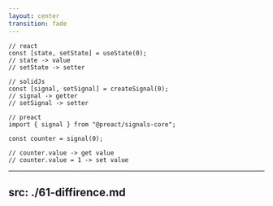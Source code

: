 ```yaml
---
layout: center
transition: fade
---
```

```tsx {all|1-4|6-9|10-17}
// react
const [state, setState] = useState(0);
// state -> value
// setState -> setter

// solidJs
const [signal, setSignal] = createSignal(0);
// signal -> getter
// setSignal -> setter

// preact
import { signal } from "@preact/signals-core";

const counter = signal(0);

// counter.value -> get value
// counter.value = 1 -> set value
```

---
src: ./61-diffirence.md
---
